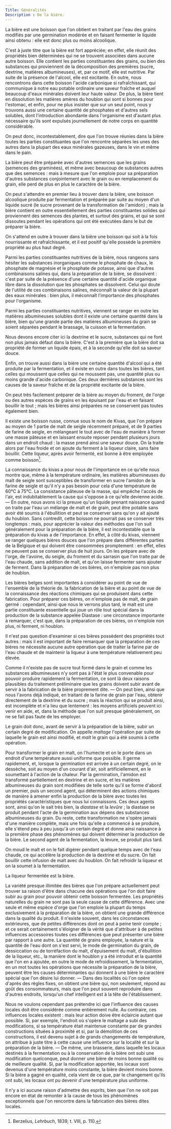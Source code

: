 ```yaml
---
Title: Généralités
Description : De la bière.
---
```


La bière est une boisson que l'on obtient en traitant par l'eau des grains 
modifiés par une germination modérée et en faisant fermenter le liquide ainsi 
obtenu : elle est donc plus ou moins alcoolique.

C'est à juste titre que la bière est fort appréciée; en effet, elle réunit des 
propriétés bien déterminées qui ne se trouvent associées dans aucune autre 
boisson. Elle contient les parties constituantes des grains, ou bien des 
substances qui proviennent de la décomposition des premières (sucre, dextrine, 
matières albumineuses), et, par ce motif, elle est nutritive. Par suite de la 
présence de l'alcool, elle est excitante. En outre, nous rencontrons dans cette 
boisson l'acide carbonique si rafraîchissant, qui communique à notre eau potable 
ordinaire une saveur fraîche et auquel beaucoup d'eaux minérales doivent leur 
haute valeur. De plus, la bière tient en dissolution les matières amères du 
houblon qui sont si bonnes pour l'estomac, et enfin, pour ne plus insister que 
sur un seul point, nous y trouvons aussi une certaine quantité de phosphates et 
d'autres sels solubles, dont l'introduction abondante dans l'organisme est 
d'autant plus nécessaire qu'ils sont expulsés journellement de notre corps en 
quantité considérable.

On peut donc, incontestablement, dire que l'on trouve réunies dans la bière 
toutes les parties constituantes que l'on rencontre séparées les unes des autres 
dans la plupart des eaux minérales gazeuses, dans le vin et même dans le pain.

La bière peut être préparée avec d'autres semences que les grains (semences des 
graminées), et même avec beaucoup de substances autres que des semences : mais à 
mesure que l'on emploie pour sa préparation d'autres substances conjointement 
avec le grain ou en remplacement du grain, elle perd de plus en plus le 
caractère de la bière.

On peut s'attendre en premier lieu à trouver dans la bière, une boisson 
alcoolique produite par fermentation et préparée par suite au moyen d'un liquide 
sucré (le sucre provenant de la transformation de l'amidon) ; mais la bière 
contient en outre essentiellement des parties constituantes solides qui 
proviennent des semences des plantes, et surtout des grains, et qui se sont 
dissoutes pendant les opérations qui ont été exécutées dans le but de préparer 
la bière.

On s'attend en outre à trouver dans la bière une boisson qui soit à la fois 
nourrissante et rafraîchissante, et il est positif qu'elle possède la première 
propriété au plus haut degré.

Parmi les parties constituantes nutritives de la bière, nous rangeons sans 
hésiter les substances inorganiques comme le phosphate de chaux, le phosphate de 
magnésie et le phosphate de potasse, ainsi que d'autres combinaisons salines 
qui, dans la préparation de la bière, se dissolvent : c'est par suite de la 
présence d'une certaine quantité d'acide organique libre dans la dissolution que 
les phosphates se dissolvent. Celui qui doute de l'utilité de ces combinaisons 
salines, méconnaît la valeur de la plupart des eaux minérales : bien plus, il 
méconnaît l'importance des phosphates pour l'organisme.

Parmi les parties constituantes nutritives, viennent se ranger en outre les 
matières albumineuses solubles dont il existe une certaine quantité dans la 
bière, bien qu'une grande partie des matières albumineuses du grain se soient 
séparées pendant le brassage, la cuisson et la fermentation.

Nous devons encore citer ici la dextrine et le sucre, substances qui ne font non 
plus jamais défaut dans la bière. C'est à la première que la bière doit sa 
propriété de former un liquide épais, et à la seconde qu'elle doit sa saveur 
douce.

Enfin, on trouve aussi dans la bière une certaine quantité d'alcool qui a été 
produite par la fermentation, et il existe en outre dans toutes les bières, tant 
celles qui moussent que celles qui ne moussent pas, une quantité plus ou moins 
grande d'acide carbonique. Ces deux dernières substances sont les causes de la 
saveur fraîche et de la propriété excitante de la bière.

On peut très facilement préparer de la bière au moyen du froment, de l'orge ou 
des autres espèces de grains en les épuisant par l'eau et en faisant bouillir le 
tout ; mais les bières ainsi préparées ne se conservent pas toutes également 
bien.

Il existe une boisson russe, connue sous le nom de Kivas, que l'on prépare au 
moyen de 1 partie de malt de seigle récemment préparé, et de 9 parties de farine 
de seigle, en mélangeant le tout avec de l'eau de manière à former une masse 
pâteuse et en laissant ensuite reposer pendant plusieurs jours dans un endroit 
chaud : la masse prend ainsi une saveur douce. On la traite alors par l'eau 
froide et on ajoute du ferment à la liqueur claire, sans faire bouillir. Cette 
liqueur, après avoir fermenté, est bonne à être employée comme boisson[^1].

La connaissance du kivas a pour nous de l'importance en ce qu'elle nous montre 
que, même à la température ordinaire, les matières albumineuses du malt de 
seigle sont susceptibles de transformer en sucre l'amidon de la farine de seigle 
et qu'il n'y a pas besoin pour cela d'une température de 60°C à 75°C. La 
consistance pâteuse de la masse, qui empêche l'accès de l'air, est 
indubitablement la cause qui s'oppose à ce qu'elle devienne acide. — En outre, 
nous avons ici la preuve qu'un liquide prenant naissance quand on traite par 
l'eau un mélange de malt et de grain, peut être potable sans avoir été soumis à 
l'ébullition et peut se conserver sans qu'on y ait ajouté du houblon. Sans 
contredit, cette boisson ne pourrait pas se conserver très longtemps : mais, 
pour apprécier la valeur des méthodes que l'on suit généralement pour la 
préparation de la bière, il est incontestable que la préparation du kivas a de 
l'importance. En effet, à côté du kivas, viennent se ranger quelques bières 
douces que l'on prépare dans différentes parties de la Belgique et qui doivent 
être consommées promptement : en effet, elles ne peuvent pas se conserver plus 
de huit jours. On les prépare avec de l'orge, de l'avoine, du seigle, du froment 
et du sarrasin que l'on traite par de l'eau chaude, sans addition de malt, et 
qu'on laisse fermenter sans ajouter de ferment. Dans là préparation de ces 
bières, on n'emploie pas non plus de houblon.

Les bières belges sont importantes à considérer au point de vue de l'ensemble de 
la théorie de. la fabrication de la bière et au point de vue de la connaissance 
des réactions chimiques qui se produisent dans cette fabrication. Pour préparer 
ces bières, on n'emploie pas de malt, de grain germé : cependant, ainsi que nous 
le verrons plus tard, le malt est une partie constituante essentielle qui joue 
un rôle tout spécial dans la production de la substance appelée Diastase : une 
circonstance importante à remarquer, c'est que, dans la préparation de ces 
bières, on n'emploie non plus, ni ferment, ni houblon.

Il n'est pas question d'examiner si ces bières possèdent des propriétés tout 
autres : mais il est important de faire remarquer que la préparation de ces 
bières ne nécessite aucune autre opération que de traiter la farine par de l'eau 
chaude et de maintenir la liqueur à une température relativement peu élevée.

Comme il n'existe pas de sucre tout formé dans le grain et comme les substances 
albumineuses n'y sont pas à l'état le plus convenable pour pouvoir produire 
rapidement la fermentation, ce sont là deux raisons plausibles du traitement 
préliminaire que les grains doivent subir avant de servir à la fabrication de la 
bière proprement dite. — On peut bien, ainsi que nous l'avons déjà indiqué, en 
traitant de la farine de grain par l'eau, obtenir directement de la dextrine et 
du sucre ; mais la réaction qui se produit ainsi, est incomplète et n'a lieu que 
lentement : les moyens artificiels peuvent ici venir en aide, et, dans la 
méthode que l'on suit presque généralement, on ne se fait pas faute de les 
employer.

Le grain doit donc, avant de servir à la préparation de la bière, subir un 
certain degré de modification. On appelle *maltage* l'opération par suite de 
laquelle le grain est ainsi modifié, et *malt* le grain qui a été soumis à cette 
opération.

Pour transformer le grain en malt, on l'humecte et on le porte dans un endroit 
d'une température aussi uniforme que possible. Il germe rapidement, et, lorsque 
la germination est arrivée à un certain degré, on le dessèche, soit au moyen 
d'un courant d'air, soit artificiellement, en le soumettant à l'action de la 
chaleur. Par la germination, l'amidon est transformé partiellement en dextrine 
et en sucre, et les matières albumineuses du grain sont modifiées de telle sorte 
qu'il se forme d'abord un premier, puis un second agent, qui déterminent des 
actions chimiques de manière à amener enfin la production de la bière avec 
toutes les propriétés caractéristiques que nous lui connaissons. Ces deux agents 
sont, ainsi qu'on le sait très bien, la *diastase* et la *levûre* ; la diastase 
se produit pendant l'acte de la germination aux dépens des substances 
albumineuses du grain. Du reste, cette transformation ne s'opère jamais d'une 
manière complète, mais une fois qu'elle a commencé à se produire, elle s'étend 
peu à peu jusqu'à un certain degré et donne ainsi naissance à la première phase 
des phénomènes qui doivent déterminer la production de la bière. Le second agent 
de la fermentation, la levure, se produit plus tard.

On moud le malt et on le fait digérer pendant quelque temps avec de l'eau 
chaude, ce qui accélère la production de la dextrine et du sucre. On fait 
bouillir cette infusion de malt avec du houblon. On fait refroidir la liqueur et 
on la soumet à la fermentation.

La liqueur fermentée est la bière.

La variété presque illimitée des bières que l'on prépare actuellement peut 
trouver sa raison d'être dans chacune des opérations que l'on doit faire subir 
au grain pour pouvoir obtenir cette boisson fermentée. Les propriétés naturelles 
du grain ne sont pas la seule cause de cette différence. Avec une seule et même 
espèce d'orge que l'on emploie la plupart du temps exclusivement à la 
préparation de la bière, on obtient une grande différence dans la qualité du 
produit. Il n'existe souvent, dans les circonstances extérieures, que de petites 
différences dont on peut à peine tenir compte ; et ce serait certainement 
s'éloigner de la vérité que d'attribuer à de petites influences accessoires 
toutes ces différences que peut présenter une bière par rapport à une autre. La 
quantité de grains employée, la nature et la quantité de l'eau dont on s'est 
servi, le mode de germination du grain, de dessiccation ou de torréfaction du 
malt, d'épuisement du malt, d'ébullition de la liqueur, etc., la manière dont le 
houblon y a été introduit et la quantité que l'on en a ajoutée, en outre le mode 
de refroidissement, la fermentation, en un mot toutes les opérations que 
nécessite la préparation de la bière, peuvent être les causes déterminantes qui 
donnent à une bière le caractère spécial que l'on désire lui donner. — Dans des 
localités où l'on opère d'après des règles fixes, on obtient une bière qui, non 
seulement, répond au goût des consommateurs, mais que l'on peut souvent 
reproduire dans d'autres endroits, lorsqu'un chef intelligent est à la tête de 
l'établissement.

Nous ne voulons cependant pas prétendre ici que l'influence des causes locales 
doit être considérée comme entièrement nulle. Au contraire, ces influences 
locales existent : mais leur action doive être éclaircie autant que possible. 
Si, par exemple, l'endroit où s'opère le maltage a subi des modifications, si sa 
température était maintenue constante par de grandes constructions situées à 
proximité et si, par la démolition de ces constructions, il est devenu sujet à 
de grands changements de température, on attribue à juste titre à cette cause 
une influence sur la localité et sur la préparation de la bière. — De même, une 
brasserie, dans laquelle les locaux destinés à la fermentation ou à la 
conservation de la bière ont subi une modification quelconque, peut donner une 
bière de moins bonne qualité ou de meilleure qualité. Si, par la modification 
apportée, les locaux sont devenus d'une température moins constante, la bière 
devient moins bonne. Si la bière a gagné en qualité, cela vient de ce que, par 
le changement qu'ils ont subi, les locaux ont pu devenir d'une température plus 
uniforme.

Il n'y a ici aucune raison d'admettre des esprits, bien que l'on ne soit pas 
encore en état de remonter à la cause de tous les phénomènes exceptionnels que 
l'on rencontre dans la fabrication des bières dites locales.

[^1]: Berzelius, *Lehrbuch*, 1839, t. VIII, p. 110.